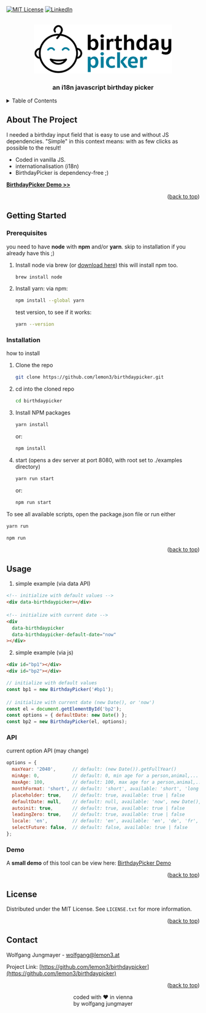 <a name="readme-top"></a>

<!-- PROJECT SHIELDS -->
[![MIT License][license-shield]][license-url]
[![LinkedIn][linkedin-shield]][linkedin-url]

<!-- PROJECT LOGO -->
<br />
<div align="center">
  <a href="https://github.com/lemon3/birthdaypicker">
    <img src="https://raw.githubusercontent.com/lemon3/birthdaypicker/main/_assets/images/logo.svg" alt="Logo" width="360" height="auto">
  </a>
  <h3 align="center">an i18n javascript birthday picker</h3>
</div>

<!-- TABLE OF CONTENTS -->
<details>
  <summary>Table of Contents</summary>
  <ol>
    <li>
      <a href="#about-the-project">About The Project</a>
    </li>
    <li>
      <a href="#getting-started">Getting Started</a>
    </li>
    <li>
      <a href="#usage">Usage</a>
    </li>
    <li>
      <a href="#license">License</a>
    </li>
    <li>
      <a href="#contact">Contact</a>
    </li>
  </ol>
</details>

<!-- ABOUT THE PROJECT -->
## About The Project

I needed a birthday input field that is easy to use and without JS dependencies. "Simple" in this context means: with as few clicks as possible to the result!

* Coded in vanilla JS.
* internationalisation (i18n)
* BirthdayPicker is dependency-free ;)

**[BirthdayPicker Demo >>](https://lemon3.github.io/birthdaypicker/)**

<p align="right">(<a href="#readme-top">back to top</a>)</p>

<!-- GETTING STARTED -->
## Getting Started

### Prerequisites

you need to have **node** with **npm** and/or **yarn**.
skip to installation if you already have this ;)

1. Install node
    via brew (or [download here](https://nodejs.org/en/download/))
    this will install npm too.
    ```sh
    brew install node
    ```

2. Install yarn:
    via npm:
    ```sh
    npm install --global yarn
    ```
    test version, to see if it works:
    ```sh
    yarn --version
    ```
### Installation
how to install

1. Clone the repo
   ```sh
   git clone https://github.com/lemon3/birthdaypicker.git
   ```
2. cd into the cloned repo
    ```sh
    cd birthdaypicker
    ```
3. Install NPM packages
    ```sh
    yarn install
    ```
    or:
    ```sh
    npm install
    ```
4. start
    (opens a dev server at port 8080, with root set to ./examples directory)
    ```sh
    yarn run start
    ```
    or:
    ```sh
    npm run start
    ```
To see all available scripts, open the package.json file or run either
```sh
yarn run
```
```sh
npm run
```
<p align="right">(<a href="#readme-top">back to top</a>)</p>

<!-- USAGE EXAMPLES -->
## Usage

1. simple example (via data API)
```html
<!-- initialize with default values -->
<div data-birthdaypicker></div>

<!-- initialize with current date -->
<div
  data-birthdaypicker
  data-birthdaypicker-default-date="now"
></div>
```

2. simple example (via js)
```html
<div id="bp1"></div>
<div id="bp2"></div>
```
```js
// initialize with default values
const bp1 = new BirthdayPicker('#bp1');

// initialize with current date (new Date(), or 'now')
const el = document.getElementById('bp2');
const options = { defaultDate: new Date() };
const bp2 = new BirthdayPicker(el, options);
```

### API

current option API (may change)
```js
options = {
  maxYear: '2040',      // default: (new Date()).getFullYear()
  minAge: 0,            // default: 0, min age for a person,animal,...
  maxAge: 100,          // default: 100, max age for a person,animal,...
  monthFormat: 'short', // default: 'short', available: 'short', 'long', 'numeric'
  placeholder: true,    // default: true, available: true | false
  defaultDate: null,    // default: null, available: 'now', new Date(), formated String eg.: '2012-12-23'
  autoinit: true,       // default: true, available: true | false
  leadingZero: true,    // default: true, available: true | false
  locale: 'en',         // default: 'en', available: 'en', 'de', 'fr', ... all country codes with 2chars (ISO 3166-1 alpha-2)
  selectFuture: false,  // default: false, available: true | false
};
```

### Demo
A **small demo** of this tool can be view here: [BirthdayPicker Demo](https://lemon3.github.io/birthdaypicker/)

<p align="right">(<a href="#readme-top">back to top</a>)</p>

<!-- LICENSE -->
## License

Distributed under the MIT License. See `LICENSE.txt` for more information.

<p align="right">(<a href="#readme-top">back to top</a>)</p>

<!-- CONTACT -->
## Contact

Wolfgang Jungmayer - wolfgang@lemon3.at

Project Link: [https://github.com/lemon3/birthdaypicker](https://github.com/lemon3/birthdaypicker)

<p align="right">(<a href="#readme-top">back to top</a>)</p>

<div align="center">coded with ❤ in vienna<br>by wolfgang jungmayer</div>


<!-- MARKDOWN LINKS & IMAGES -->
[license-shield]: https://img.shields.io/github/license/lemon3/birthdaypicker.svg?style=for-the-badge
[license-url]: https://github.com/lemon3/birthdaypicker/blob/main/LICENSE
[linkedin-shield]: https://img.shields.io/badge/-LinkedIn-black.svg?style=for-the-badge&logo=linkedin&colorB=555
[linkedin-url]: https://www.linkedin.com/in/wolfgangjungmayer/
